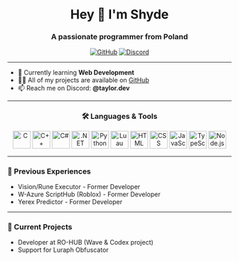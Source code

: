 <h1 align="center">Hey 👋 I'm Shyde</h1>
<h3 align="center">A passionate programmer from Poland</h3>

<p align="center">
  <a href="https://github.com/ShydeDev"><img src="https://img.shields.io/github/followers/ShydeDev?label=GitHub&style=social" alt="GitHub"></a>
  <a href="https://discord.com/users/@taylor.dev"><img src="https://img.shields.io/badge/Discord-%40taylor.dev-5865F2?style=flat-square&logo=discord&logoColor=white" alt="Discord"></a>
</p>

---

- 🌱 Currently learning **Web Development**
- 👨‍💻 All of my projects are available on [GitHub](https://github.com/ShydeDev)
- 📫 Reach me on Discord: **@taylor.dev**

---

<h3 align="center">🛠️ Languages & Tools</h3>

<p align="center">
  <img src="https://cdn.jsdelivr.net/gh/devicons/devicon/icons/c/c-original.svg" width="40" height="40" alt="C"/>
  <img src="https://cdn.jsdelivr.net/gh/devicons/devicon/icons/cplusplus/cplusplus-original.svg" width="40" height="40" alt="C++"/>
  <img src="https://cdn.jsdelivr.net/gh/devicons/devicon/icons/csharp/csharp-original.svg" width="40" height="40" alt="C#"/>
  <img src="https://cdn.jsdelivr.net/gh/devicons/devicon/icons/dot-net/dot-net-original-wordmark.svg" width="40" height="40" alt=".NET"/>
  <img src="https://cdn.jsdelivr.net/gh/devicons/devicon/icons/python/python-original.svg" width="40" height="40" alt="Python"/>
  <img src="https://upload.wikimedia.org/wikipedia/commons/8/8f/Luau_Logo_%28Programming_Language%29.svg" width="40" height="40" alt="Luau"/>
  <img src="https://cdn.jsdelivr.net/gh/devicons/devicon/icons/html5/html5-original.svg" width="40" height="40" alt="HTML"/>
  <img src="https://cdn.jsdelivr.net/gh/devicons/devicon/icons/css3/css3-original.svg" width="40" height="40" alt="CSS"/>
  <img src="https://cdn.jsdelivr.net/gh/devicons/devicon/icons/javascript/javascript-original.svg" width="40" height="40" alt="JavaScript"/>
  <img src="https://cdn.jsdelivr.net/gh/devicons/devicon/icons/typescript/typescript-original.svg" width="40" height="40" alt="TypeScript"/>
  <img src="https://cdn.jsdelivr.net/gh/devicons/devicon/icons/nodejs/nodejs-original.svg" width="40" height="40" alt="Node.js"/>
</p>

---

<h3 align="left">💼 Previous Experiences</h3>

<ul>
  <li>Vision/Rune Executor - Former Developer</li>
  <li>W-Azure ScriptHub (Roblox) - Former Developer</li>
  <li>Yerex Predictor - Former Developer</li>
</ul>

---

<h3 align="left">🚀 Current Projects</h3>

<ul>
  <li>Developer at RO-HUB (Wave & Codex project)</li>
  <li>Support for Luraph Obfuscator</li>
</ul>
